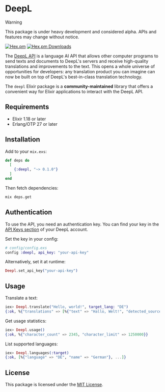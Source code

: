 
# DeepL

> [!WARNING]
> This package is under heavy development and considered alpha. APIs and features may change
without notice.

[![Hex.pm](https://img.shields.io/hexpm/v/deepl)](https://hex.pm/packages/deepl)
[![Hex.pm Downloads](https://img.shields.io/hexpm/dt/deepl)](https://hex.pm/packages/deepl)

The [DeepL API](https://www.deepl.com/docs-api) is a language AI API that allows other computer
programs to send texts and documents to DeepL's servers and receive high-quality translations and improvements to the text. This opens a whole universe of opportunities for developers: any
translation product you can imagine can now be built on top of DeepL's best-in-class translation technology.

The `deepl` Elixir package is a **community-maintained** library that offers a convenient way for
Elixir applications to interact with the DeepL API.

## Requirements

- Elixir 1.18 or later
- Erlang/OTP 27 or later

## Installation

Add to your `mix.exs`:

```elixir
def deps do
  [
    {:deepl, "~> 0.1.0"}
  ]
end
```

Then fetch dependencies:

```sh
mix deps.get
```

## Authentication

To use the API, you need an authentication key. You can find your key in the
[API Keys section](https://www.deepl.com/en/your-account/keys) of your DeepL account.

Set the key in your config:

```elixir
# config/config.exs
config :deepl, api_key: "your-api-key"
```

Alternatively, set it at runtime:

```elixir
Deepl.set_api_key("your-api-key")
```

## Usage

Translate a text:

```elixir
iex> Deepl.translate("Hello, world!", target_lang: "DE")
{:ok, %{"translations" => [%{"text" => "Hallo, Welt!", "detected_source_language" => "EN"}]}}
```

Get usage statistics:

```elixir
iex> Deepl.usage()
{:ok, %{"character_count" => 2345, "character_limit" => 1250000}}
```

List supported languages:

```elixir
iex> Deepl.languages(:target)
{:ok, [%{"language" => "DE", "name" => "German"}, ...]}
```

## License

This package is licensed under the [MIT License](https://github.com/muzhawir/deepl/blob/main/LICENSE.md).
